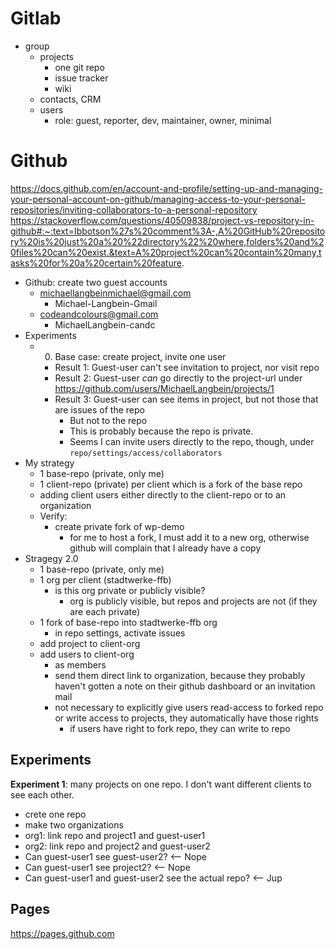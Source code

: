# Gitlab

- group
  - projects
    - one git repo
    - issue tracker
    - wiki
  - contacts, CRM
  - users
    - role: guest, reporter, dev, maintainer, owner, minimal

# Github

https://docs.github.com/en/account-and-profile/setting-up-and-managing-your-personal-account-on-github/managing-access-to-your-personal-repositories/inviting-collaborators-to-a-personal-repository
https://stackoverflow.com/questions/40509838/project-vs-repository-in-github#:~:text=Ibbotson%27s%20comment%3A-,A%20GitHub%20repository%20is%20just%20a%20%22directory%22%20where,folders%20and%20files%20can%20exist.&text=A%20project%20can%20contain%20many,tasks%20for%20a%20certain%20feature.

- Github: create two guest accounts
  - michaellangbeinmichael@gmail.com
    - Michael-Langbein-Gmail
  - codeandcolours@gmail.com
    - MichaelLangbein-candc
- Experiments
  - 0. Base case: create project, invite one user
    - Result 1: Guest-user can't see invitation to project, nor visit repo
    - Result 2: Guest-user _can_ go directly to the project-url under https://github.com/users/MichaelLangbein/projects/1
    - Result 3: Guest-user can see items in project, but not those that are issues of the repo
      - But not to the repo
      - This is probably because the repo is private.
      - Seems I can invite users directly to the repo, though, under `repo/settings/access/collaborators`
- My strategy
  - 1 base-repo (private, only me)
  - 1 client-repo (private) per client which is a fork of the base repo
  - adding client users either directly to the client-repo or to an organization
  - Verify:
    - create private fork of wp-demo
      - for me to host a fork, I must add it to a new org, otherwise github will complain that I already have a copy
- Stragegy 2.0
  - 1 base-repo (private, only me)
  - 1 org per client (stadtwerke-ffb)
    - is this org private or publicly visible?
      - org is publicly visible, but repos and projects are not (if they are each private)
  - 1 fork of base-repo into stadtwerke-ffb org
    - in repo settings, activate issues
  - add project to client-org
  - add users to client-org
    - as members
    - send them direct link to organization, because they probably haven't gotten a note on their github dashboard or an invitation mail
    - not necessary to explicitly give users read-access to forked repo or write access to projects, they automatically have those rights
      - if users have right to fork repo, they can write to repo

## Experiments

**Experiment 1**: many projects on one repo.
I don't want different clients to see each other.

- crete one repo
- make two organizations
- org1: link repo and project1 and guest-user1
- org2: link repo and project2 and guest-user2
- Can guest-user1 see guest-user2? <-- Nope
- Can guest-user1 see project2? <-- Nope
- Can guest-user1 and guest-user2 see the actual repo? <-- Jup

## Pages

https://pages.github.com
